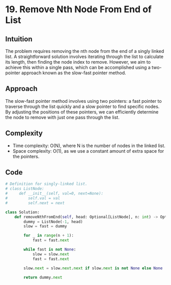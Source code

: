 # 19. Remove Nth Node From End of List

## Intuition
The problem requires removing the nth node from the end of a singly linked list. A straightforward solution involves iterating through the list to calculate its length, then finding the node index to remove. However, we aim to achieve this within a single pass, which can be accomplished using a two-pointer approach known as the slow-fast pointer method.

## Approach
The slow-fast pointer method involves using two pointers: a fast pointer to traverse through the list quickly and a slow pointer to find specific nodes. By adjusting the positions of these pointers, we can efficiently determine the node to remove with just one pass through the list.

## Complexity
- Time complexity: O(N), where N is the number of nodes in the linked list.
- Space complexity: O(1), as we use a constant amount of extra space for the pointers.

## Code
```python
# Definition for singly-linked list.
# class ListNode:
#     def __init__(self, val=0, next=None):
#         self.val = val
#         self.next = next

class Solution:
    def removeNthFromEnd(self, head: Optional[ListNode], n: int) -> Optional[ListNode]:
        dummy = ListNode(-1, head)
        slow = fast = dummy

        for _ in range(n + 1):
            fast = fast.next

        while fast is not None:
            slow = slow.next
            fast = fast.next

        slow.next = slow.next.next if slow.next is not None else None

        return dummy.next
```
